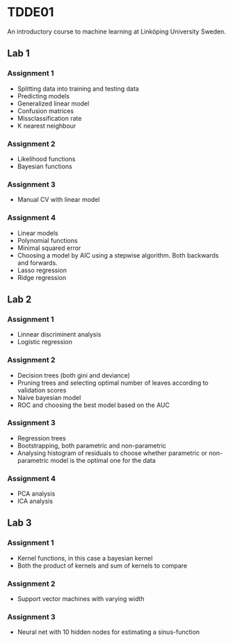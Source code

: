 # TDDE01

An introductory course to machine learning at Linköping University Sweden.

## Lab 1
### Assignment 1
- Splitting data into training and testing data
- Predicting models
- Generalized linear model
- Confusion matrices
- Missclassification rate
- K nearest neighbour

### Assignment 2
- Likelihood functions
- Bayesian functions

### Assignment 3
- Manual CV with linear model

### Assignment 4
- Linear models
- Polynomial functions
- Minimal squared error
- Choosing a model by AIC using a stepwise algorithm. Both backwards and forwards.
- Lasso regression
- Ridge regression

## Lab 2
### Assignment 1
- Linnear discriminent analysis
- Logistic regression

### Assignment 2
- Decision trees (both gini and deviance)
- Pruning trees and selecting optimal number of leaves according to validation scores
- Naive bayesian model
- ROC and choosing the best model based on the AUC

### Assignment 3
- Regression trees
- Bootstrapping, both parametric and non-parametric
- Analysing histogram of residuals to choose whether parametric or non-parametric model is the optimal one for the data

### Assignment 4
- PCA analysis
- ICA analysis

## Lab 3
### Assignment 1
- Kernel functions, in this case a bayesian kernel
- Both the product of kernels and sum of kernels to compare

### Assignment 2
- Support vector machines with varying width

### Assignment 3
- Neural net with 10 hidden nodes for estimating a sinus-function
